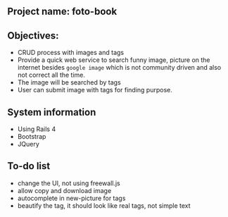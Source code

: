 ## Project name: foto-book ##
## Objectives: ##
- CRUD process with images and tags
- Provide a quick web service to search funny image, picture on the internet
  besides `google image` which is not community driven and also not correct all
  the time.
- The image will be searched by tags
- User can submit image with tags for finding purpose.

## System information ##
- Using Rails 4
- Bootstrap
- JQuery

## To-do list ##
- change the UI, not using freewall.js
- allow copy and download image
- autocomplete in new-picture for tags
- beautify the tag, it should look like real tags, not simple text
